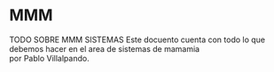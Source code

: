 # MMM
TODO SOBRE MMM SISTEMAS
Este docuento cuenta con todo lo que debemos hacer en el area de sistemas de mamamia 
<br>por Pablo Villalpando.
